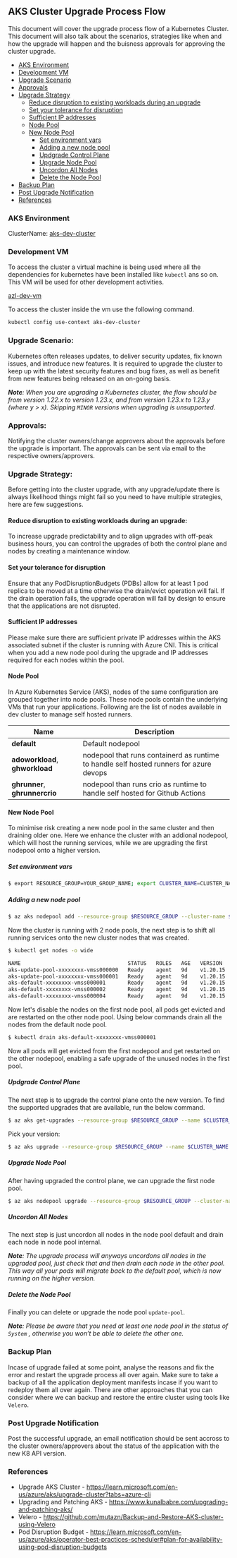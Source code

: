 ## AKS Cluster Upgrade Process Flow

This document will cover the upgrade process flow of a Kubernetes Cluster. This document will also talk about the scenarios, strategies like when and how the upgrade will happen and the buisness approvals for approving the cluster upgrade.

* [AKS Environment](https://github.com/procter-gamble/k8sCICD/blob/feat_node_pool_desc/cluster_upgrade_process.md#aks-environment)
* [Development VM](https://github.com/procter-gamble/k8sCICD/blob/feat_node_pool_desc/cluster_upgrade_process.md#development-vm)
* [Upgrade Scenario](https://github.com/procter-gamble/k8sCICD/blob/feat_upgrade_process_flow/cluster_upgrade_process.md#upgrade-scenario)
* [Approvals](https://github.com/procter-gamble/k8sCICD/blob/feat_upgrade_process_flow/cluster_upgrade_process.md#approvals)
* [Upgrade Strategy](https://github.com/procter-gamble/k8sCICD/blob/feat_upgrade_process_flow/cluster_upgrade_process.md#upgrade-strategy)
   * [Reduce disruption to existing workloads during an upgrade](https://github.com/procter-gamble/k8sCICD/blob/feat_upgrade_process_flow/cluster_upgrade_process.md#reduce-disruption-to-existing-workloads-during-an-upgrade)
   * [Set your tolerance for disruption](https://github.com/procter-gamble/k8sCICD/blob/feat_upgrade_process_flow/cluster_upgrade_process.md#set-your-tolerance-for-disruption)
   * [Sufficient IP addresses](https://github.com/procter-gamble/k8sCICD/blob/feat_upgrade_process_flow/cluster_upgrade_process.md#sufficient-ip-addresses)
   * [Node Pool](https://github.com/procter-gamble/k8sCICD/blob/feat_node_pool_desc/cluster_upgrade_process.md#node-pool)
   * [New Node Pool](https://github.com/procter-gamble/k8sCICD/blob/feat_upgrade_process_flow/cluster_upgrade_process.md#new-node-pool)
     * [Set environment vars](https://github.com/procter-gamble/k8sCICD/blob/feat_upgrade_process_flow/cluster_upgrade_process.md#set-environment-vars)
     * [Adding a new node pool](https://github.com/procter-gamble/k8sCICD/blob/feat_upgrade_process_flow/cluster_upgrade_process.md#adding-a-new-node-pool)
     * [Updgrade Control Plane](https://github.com/procter-gamble/k8sCICD/blob/feat_upgrade_process_flow/cluster_upgrade_process.md#updgrade-control-plane)
     * [Upgrade Node Pool](https://github.com/procter-gamble/k8sCICD/blob/feat_upgrade_process_flow/cluster_upgrade_process.md#upgrade-node-pool)
     * [Uncordon All Nodes](https://github.com/procter-gamble/k8sCICD/blob/feat_upgrade_process_flow/cluster_upgrade_process.md#uncordon-all-nodes)
     * [Delete the Node Pool](https://github.com/procter-gamble/k8sCICD/blob/feat_upgrade_process_flow/cluster_upgrade_process.md#delete-the-node-pool)
* [Backup Plan](https://github.com/procter-gamble/k8sCICD/blob/feat_upgrade_process_flow/cluster_upgrade_process.md#backup-plan)
* [Post Upgrade Notification](https://github.com/procter-gamble/k8sCICD/blob/feat_upgrade_process_flow/cluster_upgrade_process.md#post-upgrade-notification)
* [References](https://github.com/procter-gamble/k8sCICD/blob/feat_upgrade_process_flow/cluster_upgrade_process.md#references)

### AKS Environment

ClusterName: [aks-dev-cluster](https://portal.azure.com/#@pgone.onmicrosoft.com/resource/subscriptions/ed6d71e6-0262-49ad-b8ff-074000058889/resourceGroups/AZ-RG-KubernetesCICD-Dev-01/providers/Microsoft.ContainerService/managedClusters/aks-dev-cluster/overview)

### Development VM

To access the cluster a virtual machine is being used where all the dependencies for kubernetes have been installed like ```kubectl``` ans so on. This VM will be used for other development activities.

[azl-dev-vm](https://portal.azure.com/#@pgone.onmicrosoft.com/resource/subscriptions/ed6d71e6-0262-49ad-b8ff-074000058889/resourceGroups/AZ-RG-TerraformModules-Dev-02/providers/Microsoft.Compute/virtualMachines/azl-dev-vm/overview)

To access the cluster inside the vm use the following command.

```sh
kubectl config use-context aks-dev-cluster
```

### Upgrade Scenario:

Kubernetes often releases updates, to deliver security updates, fix known issues, and introduce new features.  It is required to upgrade the cluster to keep up with the latest security features and bug fixes, as well as benefit from new features being released on an on-going basis.

<i>**Note**: When you are upgrading a Kubernetes cluster, the flow should be from version 1.22.x to version 1.23.x, and from version 1.23.x to 1.23.y (where y > x). Skipping `MINOR` versions when upgrading is unsupported.</i>
  
### Approvals:
  
Notifying the cluster owners/change approvers about the approvals before the upgrade is important. The approvals can be sent via email to the respective owners/approvers.

### Upgrade Strategy:

Before getting into the cluster upgrade, with any upgrade/update there is always likelihood things might fail so you need to have multiple strategies, here are few suggestions.

#### Reduce disruption to existing workloads during an upgrade:

To increase upgrade predictability and to align upgrades with off-peak business hours, you can control the upgrades of both the control plane and nodes by creating a maintenance window. 

#### Set your tolerance for disruption

Ensure that any PodDisruptionBudgets (PDBs) allow for at least 1 pod replica to be moved at a time otherwise the drain/evict operation will fail. If the drain operation fails, the upgrade operation will fail by design to ensure that the applications are not disrupted.

#### Sufficient IP addresses

Please make sure there are sufficient private IP addresses within the AKS associated subnet if the cluster is running with Azure CNI. This is critical when you add a new node pool during the upgrade and IP addresses required for each nodes within the pool.

#### Node Pool

In Azure Kubernetes Service (AKS), nodes of the same configuration are grouped together into node pools. These node pools contain the underlying VMs that run your applications. Following are the list of nodes available in dev cluster to manage self hosted runners.

| Name   |     Description    |
|------|---------|
| **default** |    Default nodepool |
| **adoworkload**, **ghworkload** | nodepool that runs containerd as runtime to handle self hosted runners for azure devops | 
| **ghrunner**, **ghrunnercrio** | nodepool than runs crio as runtime to handle self hosted for Github Actions |



#### New Node Pool

To minimise risk creating a new node pool in the same cluster and then draining older one. Here we enhance the cluster with an addional nodepool, which will host the running services, while we are upgrading the first nodepool onto a higher version.

##### Set environment vars

```sh
$ export RESOURCE_GROUP=YOUR_GROUP_NAME; export CLUSTER_NAME=CLUSTER_NAME
```

##### Adding a new node pool

```sh
$ az aks nodepool add --resource-group $RESOURCE_GROUP --cluster-name $CLUSTER_NAME --node-vm-size Standard_DS2_v2 --name update-pool --node-count 2
```

Now the cluster is running with 2 node pools, the next step is to shift all running services onto the new cluster nodes that was created.

```sh
$ kubectl get nodes -o wide

NAME                                  STATUS   ROLES   AGE   VERSION
aks-update-pool-xxxxxxxx-vmss000000   Ready    agent   9d    v1.20.15
aks-update-pool-xxxxxxxx-vmss000001   Ready    agent   9d    v1.20.15
aks-default-xxxxxxxx-vmss000001       Ready    agent   9d    v1.20.15
aks-default-xxxxxxxx-vmss000002       Ready    agent   9d    v1.20.15
aks-default-xxxxxxxx-vmss000004       Ready    agent   9d    v1.20.15
```

Now let's disable the nodes on the first node pool, all pods get evicted and are restarted on the other node pool. Using below commands drain all the nodes from the default node pool.

```sh
$ kubectl drain aks-default-xxxxxxxx-vmss000001
```

Now all pods will get evicted from the first nodepool and get restarted on the other nodepool, enabling a safe upgrade of the unused nodes in the first pool.

##### Updgrade Control Plane

The next step is to upgrade the control plane onto the new version. To find the supported upgrades that are available, run the below command.

```sh
$ az aks get-upgrades --resource-group $RESOURCE_GROUP --name $CLUSTER_NAME
```

Pick your version:
```sh
$ az aks upgrade --resource-group $RESOURCE_GROUP --name $CLUSTER_NAME --kubernetes-version 1.22.15 --control-plane-only
```

##### Upgrade Node Pool

After having upgraded the control plane, we can upgrade the first node pool.

```sh
$ az aks nodepool upgrade --resource-group $RESOURCE_GROUP --cluster-name $CLUSTER_NAME --kubernetes-version 1.22.15 --name default
```

##### Uncordon All Nodes

The next step is just uncordon all nodes in the node pool default and drain each node in node pool internal.

<i>**Note**: The upgrade process will anyways uncordons all nodes in the upgraded pool, just check that and then drain each node in the other pool. This way all your pods will migrate back to the default pool, which is now running on the higher version.</i>

##### Delete the Node Pool

Finally you can delete or upgrade the node pool ```update-pool```.

<i>**Note**: Please be aware that you need at least one node pool in the status of ```System``` , otherwise you won’t be able to delete the other one.</i>

### Backup Plan

Incase of upgrade failed at some point, analyse the reasons and fix the error and restart the upgrade process all over again. Make sure to take a backup of all the application deployment manifests incase if you want to redeploy them all over again. There are other approaches that you can consider where we can backup and restore the entire cluster using tools like ```Velero```.

### Post Upgrade Notification

Post the successful upgrade, an email notification should be sent accross to the cluster owners/approvers about the status of the application with the new K8 API version.

### References

* Upgrade AKS Cluster - https://learn.microsoft.com/en-us/azure/aks/upgrade-cluster?tabs=azure-cli
* Upgrading and Patching AKS - https://www.kunalbabre.com/upgrading-and-patching-aks/
* Velero - https://github.com/mutazn/Backup-and-Restore-AKS-cluster-using-Velero
* Pod Disruption Budget - https://learn.microsoft.com/en-us/azure/aks/operator-best-practices-scheduler#plan-for-availability-using-pod-disruption-budgets







